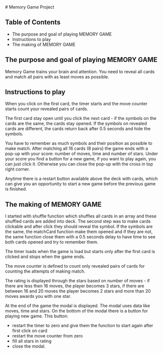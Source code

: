 ﻿﻿﻿﻿# Memory Game Project## Table of Contents* The purpose and goal of playing MEMORY GAME* Instructions to play* The making of MEMORY GAME## The purpose and goal of playing MEMORY GAMEMemory Game trains your brain and attention. You need to reveal all cards and match all pairs with as least moves as possible.## Instructions to playWhen you click on the first card, the timer starts and the move counter starts count your revealed pairs of cards. The first card stay open until you click the next card - if the symbols on the cards are the same, the cards stay opened. If the symbols on revealed cards are different, the cards return back after 0.5 seconds and hide the symbols. You have to remember as much symbols and their position as possible to make match. After matching all 16 cards (8 pairs) the game ends with a pop-up with your score: number of moves, time and number of stars. Under your score you find a button for a new game, if you want to play again, you can just click it. Otherwise you can close the pop-up with the cross in top right corner.Anytime there is a restart button available above the deck with cards, which can give you an opportunity to start a new game before the previous game is finished. ## The making of MEMORY GAMEI started with shuffle function which shuffles all cards in an array and these shuffled cards areadded into deck. The second step was to make cards clickable and after click they should reveal the symbol. If the symbols are the same, the matchCard function make them opened and if they are not, the same function close them with a 0.5 seconds delay to have time to see both cards opened and try to remember them.The timer loads when the game is load but starts only after the first card is clicked and stops when the game ends. The move counter is defined to count only revealed pairs of cards for counting the attempts of making match.The rating is displayed through the stars based on number of moves - if there are less then 16 moves, the player becomes 3 stars, if there are between 16 and 20 moves the player becomes 2 stars and more than 20 moves awards you with one star.At the end of the game the modal is displayed. The modal uses data like moves, time and stars. On the bottom of the modal there is a button for playing new game. This button:- restart the timer to zero and give them the function to start again after first click on card- restart the move counter from zero- fill all stars in rating- close the modal.